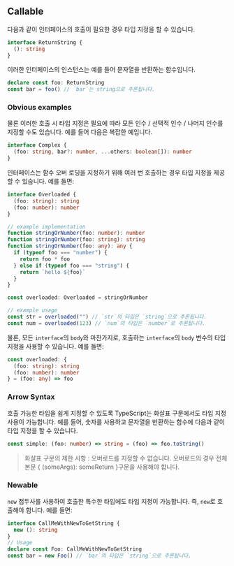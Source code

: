## Callable

다음과 같이 인터페이스의 호출이 필요한 경우 타입 지정을 할 수 있습니다.

```ts
interface ReturnString {
  (): string
}
```

이러한 인터페이스의 인스턴스는 예를 들어 문자열을 반환하는 함수입니다.

```ts
declare const foo: ReturnString
const bar = foo() // `bar`는 string으로 추론됩니다.
```

### Obvious examples

물론 이러한 호출 시 타입 지정은 필요에 따라 모든 인수 / 선택적 인수 / 나머지 인수를 지정할 수도 있습니다. 예를 들어 다음은 복잡한 예입니다.

```ts
interface Complex {
  (foo: string, bar?: number, ...others: boolean[]): number
}
```

인터페이스는 함수 오버 로딩을 지정하기 위해 여러 번 호출하는 경우 타입 지정을 제공할 수 있습니다. 예를 들면:

```ts
interface Overloaded {
  (foo: string): string
  (foo: number): number
}

// example implementation
function stringOrNumber(foo: number): number
function stringOrNumber(foo: string): string
function stringOrNumber(foo: any): any {
  if (typeof foo === "number") {
    return foo * foo
  } else if (typeof foo === "string") {
    return `hello ${foo}`
  }
}

const overloaded: Overloaded = stringOrNumber

// example usage
const str = overloaded("") // `str`의 타입은 `string`으로 추론됩니다.
const num = overloaded(123) // `num`의 타입은 `number`로 추론됩니다.
```

물론, 모든 `interface`의 `body`와 마찬가지로, 호출하는 `interface`의 `body` 변수의 타입 지정을 사용할 수 있습니다. 예를 들면:

```ts
const overloaded: {
  (foo: string): string
  (foo: number): number
} = (foo: any) => foo
```

### Arrow Syntax

호출 가능한 타입을 쉽게 지정할 수 있도록 TypeScript는 화살표 구문에서도 타입 지정 사용이 가능합니다. 예를 들어, 숫자를 사용하고 문자열을 반환하는 함수에 다음과 같이 타입 지정을 할 수 있습니다.

```ts
const simple: (foo: number) => string = (foo) => foo.toString()
```

> 화살표 구문의 제한 사항 : 오버로드를 지정할 수 없습니다. 오버로드의 경우 전체 본문 { (someArgs): someReturn }구문을 사용해야 합니다.

### Newable

`new` 접두사를 사용하여 호출한 특수한 타입에도 타입 지정이 가능합니다. 즉, `new`로 호출해야 합니다. 예를 들면:

```ts
interface CallMeWithNewToGetString {
  new (): string
}
// Usage
declare const Foo: CallMeWithNewToGetString
const bar = new Foo() // `bar`의 타입은 `string`으로 추론됩니다.
```
